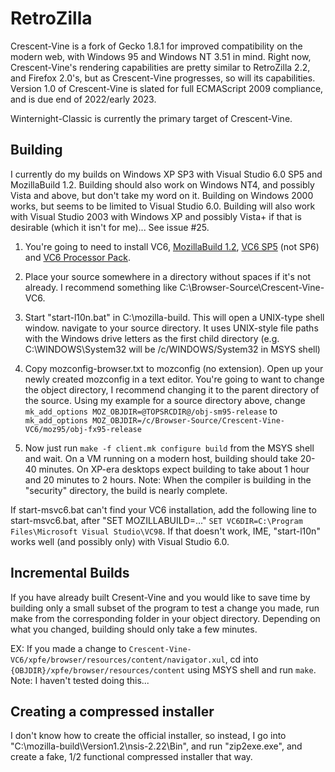 # RetroZilla

Crescent-Vine is a fork of Gecko 1.8.1 for improved compatibility on the modern web, with Windows 95 and Windows NT 3.51 in mind. Right now, Crescent-Vine's rendering capabilities are pretty similar to RetroZilla 2.2, and Firefox 2.0's, but as Crescent-Vine progresses, so will its capabilities. Version 1.0 of 
Crescent-Vine is slated for full ECMAScript 2009 compliance, and is due end of 2022/early 2023.

Winternight-Classic is currently the primary target of Crescent-Vine.

## Building

I currently do my builds on Windows XP SP3 with Visual Studio 6.0 SP5 and MozillaBuild 1.2. Building should also work on Windows NT4, and possibly Vista and above, but don't take my word on it. Building on Windows 2000 works, but seems to be limited to Visual Studio 6.0. Building will also work with Visual Studio 2003 with Windows XP and possibly Vista+ if that is desirable (which it isn't for me)... See issue #25.

1. You're going to need to install VC6, [MozillaBuild 1.2](https://ftp.mozilla.org/pub/mozilla/libraries/win32/MozillaBuildSetup-1.2.exe), [VC6 SP5](https://github.com/rn10950/RetroZillaWeb/releases/download/0/vs6sp5.exe) (not SP6) and [VC6 Processor Pack](https://github.com/rn10950/RetroZillaWeb/releases/download/0/vcpp5.exe).

2. Place your source somewhere in a directory without spaces if it's not already. I recommend something like C:\Browser-Source\Crescent-Vine-VC6\. 

3. Start "start-l10n.bat" in C:\mozilla-build\. This will open a UNIX-type shell window. navigate to your source directory. It uses UNIX-style file paths with the Windows drive letters as the first child directory (e.g. C:\WINDOWS\System32 will be /c/WINDOWS/System32 in MSYS shell) 

4. Copy mozconfig-browser.txt to mozconfig (no extension). Open up your newly created mozconfig in a text editor. You're going to want to change the object directory, I recommend changing it to the parent directory of the source. Using my example for a source directory above, change
`mk_add_options MOZ_OBJDIR=@TOPSRCDIR@/obj-sm95-release`
to 
`mk_add_options MOZ_OBJDIR=/c/Browser-Source/Crescent-Vine-VC6/moz95/obj-fx95-release`

4. Now just run `make -f client.mk configure build` from the MSYS shell and wait. On a VM running on a modern host, building should take 20-40 minutes. On XP-era desktops expect building to take about 1 hour and 20 minutes to 2 hours. Note: When the compiler is building in the "security" directory, the build is nearly complete. 

If start-msvc6.bat can't find your VC6 installation, add the following line to start-msvc6.bat, after "SET MOZILLABUILD=..."
`SET VC6DIR=C:\Program Files\Microsoft Visual Studio\VC98`. If that doesn't work, IME, "start-l10n" works well (and possibly only) with Visual Studio 6.0.

## Incremental Builds
If you have already built Cresent-Vine and you would like to save time by building only a small subset of the program to test a change you made, run make from the corresponding folder in your object directory. Depending on what you changed, building should only take a few minutes.

EX: If you made a change to `Crescent-Vine-VC6/xpfe/browser/resources/content/navigator.xul`, cd into `{OBJDIR}/xpfe/browser/resources/content` using MSYS shell and run `make`. Note: I haven't tested doing this...

## Creating a compressed installer
I don't know how to create the official installer, so instead, I go into "C:\mozilla-build\Version1.2\nsis-2.22\Bin", and run "zip2exe.exe", and create a fake, 1/2 functional compressed installer that way.
